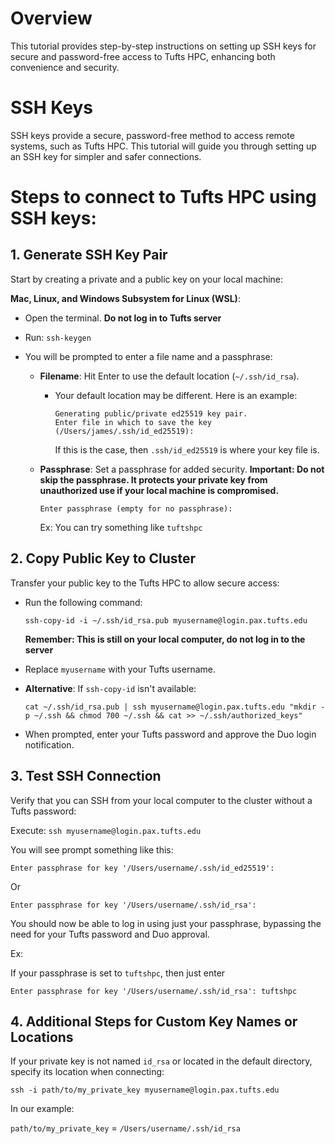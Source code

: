 # Overview

This tutorial provides step-by-step instructions on setting up SSH keys for secure and password-free access to Tufts HPC, enhancing both convenience and security.



# SSH Keys 

SSH keys provide a secure, password-free method to access remote systems, such as Tufts HPC. This tutorial will guide you through setting up an SSH key for simpler and safer connections.



# Steps to connect to Tufts HPC using SSH keys:

## 1. Generate SSH Key Pair

Start by creating a private and a public key on your local machine:

**Mac, Linux, and Windows Subsystem for Linux (WSL)**:

- Open the terminal. **Do not log in to Tufts server** 

- Run: `ssh-keygen`

- You will be prompted to enter a file name and a passphrase:

  - **Filename**: Hit Enter to use the default location (`~/.ssh/id_rsa`).

    - Your default location may be different. Here is an example:

      ```
      Generating public/private ed25519 key pair.
      Enter file in which to save the key (/Users/james/.ssh/id_ed25519): 
      ```

      If this is the case, then `.ssh/id_ed25519` is where your key file is. 

  - **Passphrase**: Set a passphrase for added security. **Important: Do not skip the passphrase. It protects your private key from unauthorized use if your local machine is compromised.** 

    ```
    Enter passphrase (empty for no passphrase): 
    ```

    Ex: You can try something like `tuftshpc` 

## 2. Copy Public Key to Cluster

Transfer your public key to the Tufts HPC to allow secure access:

- Run the following command:

  ```
  ssh-copy-id -i ~/.ssh/id_rsa.pub myusername@login.pax.tufts.edu
  ```

  **Remember: This is still on your local computer, do not log in to the server** 

- Replace `myusername` with your Tufts username.

- **Alternative**: If `ssh-copy-id` isn't available:

  ```
  cat ~/.ssh/id_rsa.pub | ssh myusername@login.pax.tufts.edu "mkdir -p ~/.ssh && chmod 700 ~/.ssh && cat >> ~/.ssh/authorized_keys"
  ```

- When prompted, enter your Tufts password and approve the Duo login notification.



## 3. Test SSH Connection

Verify that you can SSH from your local computer to the cluster without a Tufts password:

Execute: `ssh myusername@login.pax.tufts.edu`

You will see prompt something like this:

```
Enter passphrase for key '/Users/username/.ssh/id_ed25519': 
```

Or

```
Enter passphrase for key '/Users/username/.ssh/id_rsa': 
```

You should now be able to log in using just your passphrase, bypassing the need for your Tufts password and Duo approval. 

Ex: 

If your passphrase is set to `tuftshpc`, then just enter

```
Enter passphrase for key '/Users/username/.ssh/id_rsa': tuftshpc
```



## 4. Additional Steps for Custom Key Names or Locations

If your private key is not named `id_rsa` or located in the default directory, specify its location when connecting:

```
ssh -i path/to/my_private_key myusername@login.pax.tufts.edu
```

In our example:

`path/to/my_private_key` = `/Users/username/.ssh/id_rsa`

